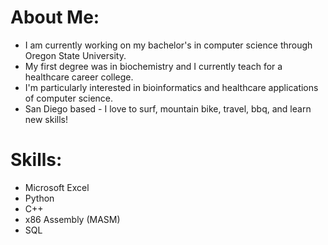 # **About Me:**
  + I am currently working on my bachelor's in computer science through Oregon State University.
  + My first degree was in biochemistry and I currently teach for a healthcare career college.
  + I'm particularly interested in bioinformatics and healthcare applications of computer science.
  + San Diego based - I love to surf, mountain bike, travel, bbq, and learn new skills!



# **Skills:**
+ Microsoft Excel
+ Python
+ C++
+ x86 Assembly (MASM)
+ SQL

